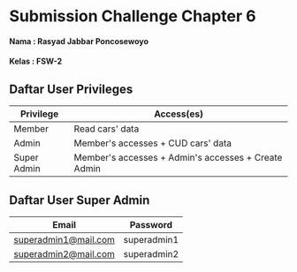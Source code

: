 # Submission Challenge Chapter 6

#### Nama : Rasyad Jabbar Poncosewoyo
#### Kelas : FSW-2

## Daftar User Privileges

| Privilege   | Access(es)                                          |
|-------------|-----------------------------------------------------|
| Member      | Read cars' data                                     |
| Admin       | Member's accesses + CUD cars' data                  |
| Super Admin | Member's accesses + Admin's accesses + Create Admin |

## Daftar User Super Admin

| Email                | Password    |
|----------------------|-------------|
| superadmin1@mail.com | superadmin1 |
| superadmin2@mail.com | superadmin2 |
